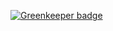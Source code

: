 
[![Greenkeeper badge](https://badges.greenkeeper.io/zhuangya/file-filter.svg)](https://greenkeeper.io/)
